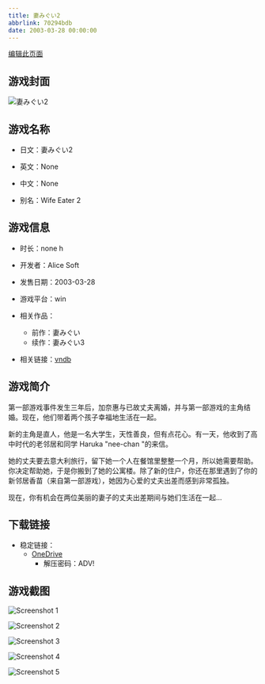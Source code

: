 ```yaml
---
title: 妻みぐい2
abbrlink: 70294bdb
date: 2003-03-28 00:00:00
---
```

[编辑此页面](https://github.com/ACG-3/ADV3-source/blob/main/source/_posts/games/%E5%A6%BB%E3%81%BF%E3%81%90%E3%81%84.md)

## 游戏封面

![妻みぐい2](https://pan.timero.xyz/d/onedrive/img_lib_001/%E5%A6%BB%E3%81%BF%E3%81%90%E3%81%84_cover.avif)


## 游戏名称

- 日文：妻みぐい2
- 英文：None
- 中文：None

- 别名：Wife Eater 2


## 游戏信息

- 时长：none h
- 开发者：Alice Soft
- 发售日期：2003-03-28
- 游戏平台：win
- 相关作品：
   - 前作：妻みぐい
   - 续作：妻みぐい3

- 相关链接：[vndb](https://vndb.org/v1110)


## 游戏简介

第一部游戏事件发生三年后，加奈惠与已故丈夫离婚，并与第一部游戏的主角结婚。现在，他们带着两个孩子幸福地生活在一起。

 新的主角是直人，他是一名大学生，天性善良，但有点花心。有一天，他收到了高中时代的老邻居和同学 Haruka "nee-chan "的来信。

她的丈夫要去意大利旅行，留下她一个人在餐馆里整整一个月，所以她需要帮助。
你决定帮助她，于是你搬到了她的公寓楼。除了新的住户，你还在那里遇到了你的新邻居香苗（来自第一部游戏），她因为心爱的丈夫出差而感到非常孤独。

现在，你有机会在两位美丽的妻子的丈夫出差期间与她们生活在一起...


## 下载链接

- 稳定链接：
    - [OneDrive](https://pan.timero.xyz/onedrive/adv_lib_001/%E5%A6%BB%E3%81%BF%E3%81%90%E3%81%84)
        - 解压密码：ADV!



## 游戏截图


![Screenshot 1](https://pan.timero.xyz/d/onedrive/img_lib_001/%E5%A6%BB%E3%81%BF%E3%81%90%E3%81%84_Screenshot_1.avif)

![Screenshot 2](https://pan.timero.xyz/d/onedrive/img_lib_001/%E5%A6%BB%E3%81%BF%E3%81%90%E3%81%84_Screenshot_2.avif)

![Screenshot 3](https://pan.timero.xyz/d/onedrive/img_lib_001/%E5%A6%BB%E3%81%BF%E3%81%90%E3%81%84_Screenshot_3.avif)

![Screenshot 4](https://pan.timero.xyz/d/onedrive/img_lib_001/%E5%A6%BB%E3%81%BF%E3%81%90%E3%81%84_Screenshot_4.avif)

![Screenshot 5](https://pan.timero.xyz/d/onedrive/img_lib_001/%E5%A6%BB%E3%81%BF%E3%81%90%E3%81%84_Screenshot_5.avif)

